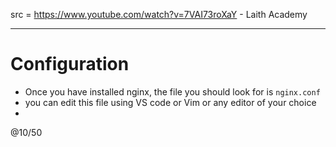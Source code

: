 src = https://www.youtube.com/watch?v=7VAI73roXaY - Laith Academy

---

# Configuration

- Once you have installed nginx, the file you should look for is `nginx.conf`
- you can edit this file using VS code or Vim or any editor of your choice
- 

@10/50
